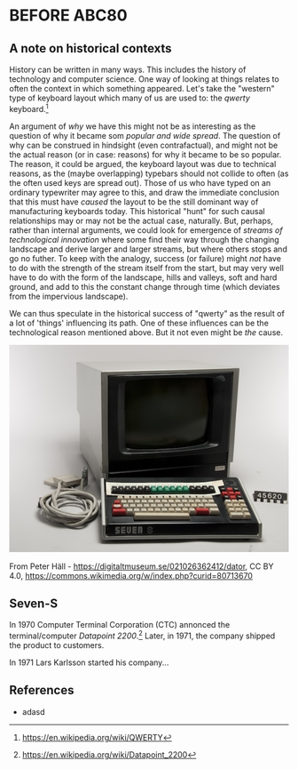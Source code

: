 
# BEFORE ABC80

## A note on historical contexts

History can be written in many ways. This includes the history of technology
and computer science. One way of looking at things relates to often the context
in which something appeared. Let's take the "western" type of keyboard layout
which many of us are used to: the *qwerty* keyboard.[^qwerty]

An argument of *why* we have this might not be as interesting as the question
of why it became som *popular and wide spread*. The question of why can be
construed in hindsight (even contrafactual), and might not be the actual
reason (or in case: reasons) for why it became to be so popular. The reason,
it could be argued, the keyboard layout was due to technical reasons, as the
(maybe overlapping) typebars should not collide to often (as the often used
keys are spread out). Those of us who have typed on an ordinary typewriter
may agree to this, and draw the immediate conclusion that this must have
*caused* the layout to be the still dominant way of manufacturing keyboards today.
This historical "hunt" for such causal relationships may or may not be the
actual case, naturally. But, perhaps, rather than internal arguments, we
could look for emergence of *streams of technological innovation* where
some find their way through the changing landscape and derive larger and
larger streams, but where others stops and go no futher.
To keep with the analogy, success (or failure) might *not* have to do with the
strength of the stream itself from the start, but may very well have to do
with the form of the landscape, hills and valleys, soft and hard ground, and
add to this the constant change through time (which deviates from the impervious
landscape).

We can thus speculate in the historical success of "qwerty" as the result
of a lot of 'things' influencing its path. One of these influences can be
the technological reason mentioned above. But it not even might be
*the* cause.


![Seven-S](assets/images/sevens.jpeg)

From Peter Häll - https://digitaltmuseum.se/021026362412/dator,
CC BY 4.0, https://commons.wikimedia.org/w/index.php?curid=80713670

## Seven-S

In 1970 Computer Terminal Corporation (CTC) annonced the terminal/computer
*Datapoint 2200*.[^datapoint2200] Later, in 1971, the company shipped the
product to customers.


In 1971 Lars Karlsson started his company...




[^diab]: https://en.wikipedia.org/wiki/Dataindustrier_AB
[^diabsv]: https://sv.wikipedia.org/wiki/Dataindustrier_AB

[^qwerty]: https://en.wikipedia.org/wiki/QWERTY

[^datapoint2200]: https://en.wikipedia.org/wiki/Datapoint_2200


## References

* adasd

